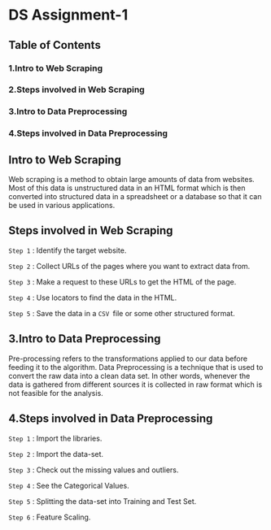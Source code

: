# DS Assignment-1

## Table of Contents

### 1.Intro to Web Scraping

### 2.Steps involved in Web Scraping

### 3.Intro to Data Preprocessing

### 4.Steps involved in Data Preprocessing

## Intro to Web Scraping

Web scraping is a method to obtain large amounts of data from websites. Most of this data is unstructured data in an HTML format which is then converted into structured data in a spreadsheet or a database so that it can be used in various applications.

## Steps involved in Web Scraping 

`Step 1` : Identify the target website.

`Step 2` : Collect URLs of the pages where you want to extract data from.

`Step 3` : Make a request to these URLs to get the HTML of the page.

`Step 4` : Use locators to find the data in the HTML.

`Step 5` : Save the data in a `CSV `file or some other structured format.

## 3.Intro to Data Preprocessing

Pre-processing refers to the transformations applied to our data before feeding it to the algorithm. Data Preprocessing is a technique that is used to convert the raw data into a clean data set. In other words, whenever the data is gathered from different sources it is collected in raw format which is not feasible for the analysis.

## 4.Steps involved in Data Preprocessing

`Step 1` : Import the libraries.

`Step 2` : Import the data-set.

`Step 3` : Check out the missing values and outliers.

`Step 4` : See the Categorical Values.

`Step 5` : Splitting the data-set into Training and Test Set.

`Step 6` : Feature Scaling.
